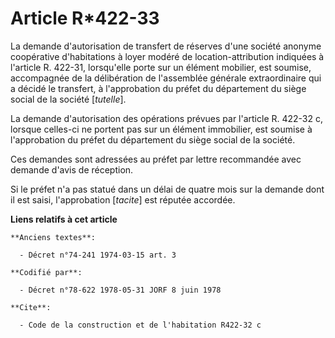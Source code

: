 # Article R*422-33

La demande d'autorisation de transfert de réserves d'une société anonyme coopérative d'habitations à loyer modéré de
location-attribution indiquées à l'article R. 422-31, lorsqu'elle porte sur un élément mobilier, est soumise, accompagnée de
la délibération de l'assemblée générale extraordinaire qui a décidé le transfert, à l'approbation du préfet du département du
siège social de la société [*tutelle*].

La demande d'autorisation des opérations prévues par l'article R. 422-32 c, lorsque celles-ci ne portent pas sur un élément
immobilier, est soumise à l'approbation du préfet du département du siège social de la société.

Ces demandes sont adressées au préfet par lettre recommandée avec demande d'avis de réception.

Si le préfet n'a pas statué dans un délai de quatre mois sur la demande dont il est saisi, l'approbation [*tacite*] est
réputée accordée.

**Liens relatifs à cet article**

	**Anciens textes**:

	  - Décret n°74-241 1974-03-15 art. 3

	**Codifié par**:

	  - Décret n°78-622 1978-05-31 JORF 8 juin 1978

	**Cite**:

	  - Code de la construction et de l'habitation R422-32 c

